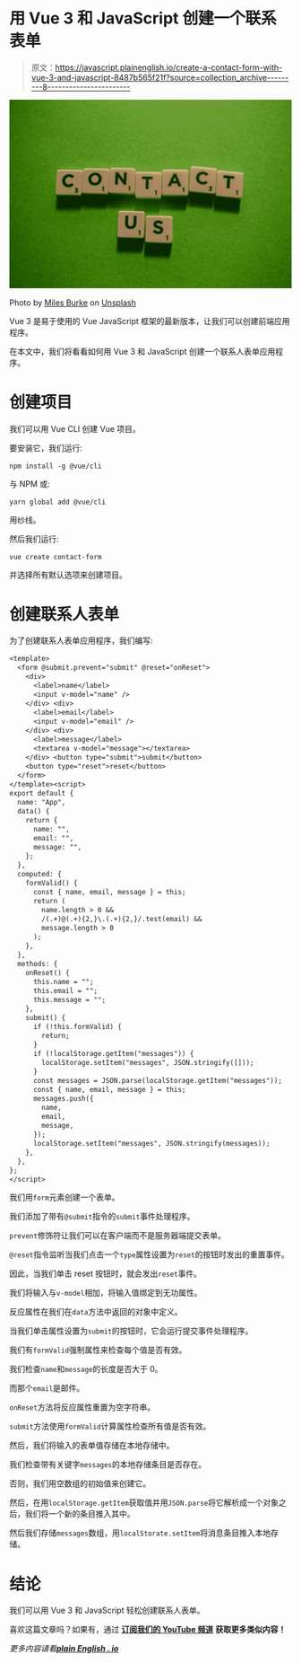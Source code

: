 # 用 Vue 3 和 JavaScript 创建一个联系表单

> 原文：<https://javascript.plainenglish.io/create-a-contact-form-with-vue-3-and-javascript-8487b565f21f?source=collection_archive---------8----------------------->

![](img/2e9078b792e4a1218a8481767ebd3ba6.png)

Photo by [Miles Burke](https://unsplash.com/@milesb?utm_source=medium&utm_medium=referral) on [Unsplash](https://unsplash.com?utm_source=medium&utm_medium=referral)

Vue 3 是易于使用的 Vue JavaScript 框架的最新版本，让我们可以创建前端应用程序。

在本文中，我们将看看如何用 Vue 3 和 JavaScript 创建一个联系人表单应用程序。

# 创建项目

我们可以用 Vue CLI 创建 Vue 项目。

要安装它，我们运行:

```
npm install -g @vue/cli
```

与 NPM 或:

```
yarn global add @vue/cli
```

用纱线。

然后我们运行:

```
vue create contact-form
```

并选择所有默认选项来创建项目。

# 创建联系人表单

为了创建联系人表单应用程序，我们编写:

```
<template>
  <form @submit.prevent="submit" @reset="onReset">
    <div>
      <label>name</label>
      <input v-model="name" />
    </div> <div>
      <label>email</label>
      <input v-model="email" />
    </div> <div>
      <label>message</label>
      <textarea v-model="message"></textarea>
    </div> <button type="submit">submit</button>
    <button type="reset">reset</button>
  </form>
</template><script>
export default {
  name: "App",
  data() {
    return {
      name: "",
      email: "",
      message: "",
    };
  },
  computed: {
    formValid() {
      const { name, email, message } = this;
      return (
        name.length > 0 &&
        /(.+)@(.+){2,}\.(.+){2,}/.test(email) &&
        message.length > 0
      );
    },
  },
  methods: {
    onReset() {
      this.name = "";
      this.email = "";
      this.message = "";
    },
    submit() {
      if (!this.formValid) {
        return;
      }
      if (!localStorage.getItem("messages")) {
        localStorage.setItem("messages", JSON.stringify([]));
      }
      const messages = JSON.parse(localStorage.getItem("messages"));
      const { name, email, message } = this;
      messages.push({
        name,
        email,
        message,
      });
      localStorage.setItem("messages", JSON.stringify(messages));
    },
  },
};
</script>
```

我们用`form`元素创建一个表单。

我们添加了带有`@submit`指令的`submit`事件处理程序。

`prevent`修饰符让我们可以在客户端而不是服务器端提交表单。

`@reset`指令监听当我们点击一个`type`属性设置为`reset`的按钮时发出的重置事件。

因此，当我们单击 reset 按钮时，就会发出`reset`事件。

我们将输入与`v-model`相加，将输入值绑定到无功属性。

反应属性在我们在`data`方法中返回的对象中定义。

当我们单击属性设置为`submit`的按钮时，它会运行提交事件处理程序。

我们有`formValid`强制属性来检查每个值是否有效。

我们检查`name`和`message`的长度是否大于 0。

而那个`email`是邮件。

`onReset`方法将反应属性重置为空字符串。

`submit`方法使用`formValid`计算属性检查所有值是否有效。

然后，我们将输入的表单值存储在本地存储中。

我们检查带有关键字`messages`的本地存储条目是否存在。

否则，我们用空数组的初始值来创建它。

然后，在用`localStorage.getItem`获取值并用`JSON.parse`将它解析成一个对象之后，我们将一个新的条目推入其中。

然后我们存储`messages`数组，用`localStorate.setItem`将消息条目推入本地存储。

# 结论

我们可以用 Vue 3 和 JavaScript 轻松创建联系人表单。

喜欢这篇文章吗？如果有，通过 [**订阅我们的 YouTube 频道**](https://www.youtube.com/channel/UCtipWUghju290NWcn8jhyAw?sub_confirmation=true) **获取更多类似内容！**

*更多内容请看*[***plain English . io***](https://plainenglish.io/)